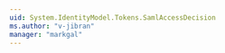 ```yaml
---
uid: System.IdentityModel.Tokens.SamlAccessDecision
ms.author: "v-jibran"
manager: "markgal"
---
```

